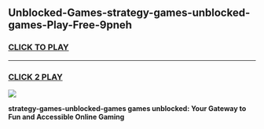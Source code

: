 
## Unblocked-Games-strategy-games-unblocked-games-Play-Free-9pneh
<h3>
<a href="https://premium76.site?title=strategy-games-unblocked-games&ref=18A1">CLICK TO PLAY</a></h3>
<hr>

<h3>
<a href="https://premium76.site?title=strategy-games-unblocked-games&ref=18A1">CLICK 2 PLAY</a>
  
</h3>

<a href="https://premium76.site?title=strategy-games-unblocked-games&ref=18A1"><img src="https://clearcache.store/games.png"></a>


**strategy-games-unblocked-games games unblocked: Your Gateway to Fun and Accessible Online Gaming**
